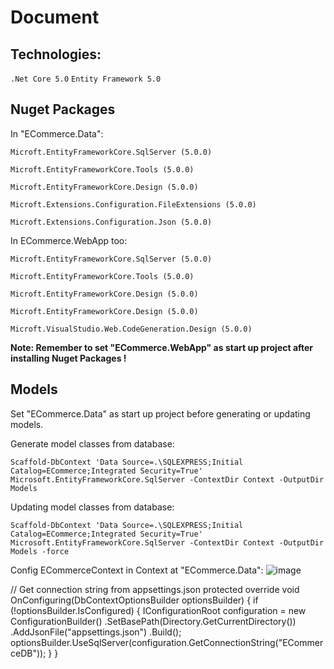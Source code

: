 # Document

## Technologies:
`.Net Core 5.0`
`Entity Framework 5.0`

## Nuget Packages

In "ECommerce.Data":

`Microft.EntityFrameworkCore.SqlServer (5.0.0)`

`Microft.EntityFrameworkCore.Tools (5.0.0)`

`Microft.EntityFrameworkCore.Design (5.0.0)`

`Microft.Extensions.Configuration.FileExtensions (5.0.0)`

`Microft.Extensions.Configuration.Json (5.0.0)`


In ECommerce.WebApp too:

`Microft.EntityFrameworkCore.SqlServer (5.0.0)`

`Microft.EntityFrameworkCore.Tools (5.0.0)`

`Microft.EntityFrameworkCore.Design (5.0.0)`

`Microft.EntityFrameworkCore.Design (5.0.0)`

`Microft.VisualStudio.Web.CodeGeneration.Design (5.0.0)`

**Note: Remember to set "ECommerce.WebApp" as start up project after installing Nuget Packages !**


## Models

Set "ECommerce.Data" as start up project before generating or updating models.
 
Generate model classes from database:

`Scaffold-DbContext 'Data Source=.\SQLEXPRESS;Initial Catalog=ECommerce;Integrated Security=True' Microsoft.EntityFrameworkCore.SqlServer -ContextDir Context -OutputDir Models`

Updating model classes from database:

`Scaffold-DbContext 'Data Source=.\SQLEXPRESS;Initial Catalog=ECommerce;Integrated Security=True' Microsoft.EntityFrameworkCore.SqlServer -ContextDir Context -OutputDir Models -force`

Config ECommerceContext in Context at "ECommerce.Data":
![image](https://user-images.githubusercontent.com/63220379/163608126-548f39c8-c2d1-47b5-8c3e-b05bfb8cebbd.png)

// Get connection string from appsettings.json
 protected override void OnConfiguring(DbContextOptionsBuilder optionsBuilder)
 {
   if (!optionsBuilder.IsConfigured)
     {
       IConfigurationRoot configuration = new ConfigurationBuilder()
           .SetBasePath(Directory.GetCurrentDirectory())
           .AddJsonFile("appsettings.json")
           .Build();
       optionsBuilder.UseSqlServer(configuration.GetConnectionString("ECommerceDB"));
     }
 }
